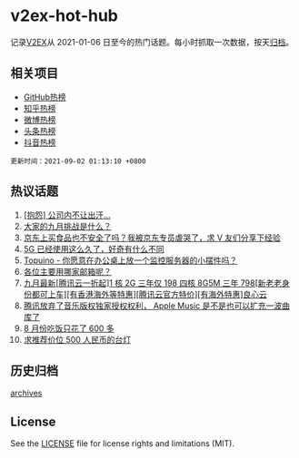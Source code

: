 # v2ex-hot-hub

 记录[V2EX](https://www.v2ex.com/)从 2021-01-06 日至今的热门话题。每小时抓取一次数据，按天[归档](archives)。
 
 ## 相关项目

- [GitHub热榜](https://github.com/snaildev/github-hot-hub)
- [知乎热榜](https://github.com/snaildev/zhihu-hot-hub)
- [微博热榜](https://github.com/snaildev/weibo-hot-hub)
- [头条热榜](https://github.com/snaildev/toutiao-hot-hub)
- [抖音热榜](https://github.com/snaildev/douyin-hot-hub)


 `更新时间：2021-09-02 01:13:10 +0800`

## 热议话题

1. [[抱怨] 公司内不让出汗...](https://www.v2ex.com/t/799179)
1. [大家的九月挑战是什么？](https://www.v2ex.com/t/799180)
1. [京东上买食品也不安全了吗？我被京东专员虐哭了，求 V 友们分享下经验](https://www.v2ex.com/t/799182)
1. [5G 已经使用这么久了，好奇有什么不同](https://www.v2ex.com/t/799240)
1. [Topuino - 你愿意在办公桌上放一个监控服务器的小摆件吗？](https://www.v2ex.com/t/799177)
1. [各位主要用哪家邮箱呢？](https://www.v2ex.com/t/799255)
1. [九月最新[腾讯云一折起]1 核 2G 三年仅 198 四核 8G5M 三年 798[新老老身份都可上车][有香港海外等特惠][腾讯云官方特价][有海外特惠]良心云](https://www.v2ex.com/t/799178)
1. [腾讯放弃了音乐版权独家授权权利， Apple Music 是不是也可以扩充一波曲库了](https://www.v2ex.com/t/799200)
1. [8 月份吃饭只花了 600 多](https://www.v2ex.com/t/799270)
1. [求推荐价位 500 人民币的台灯](https://www.v2ex.com/t/799202)

## 历史归档

[archives](archives)

## License

See the [LICENSE](LICENSE) file for license rights and limitations (MIT).
